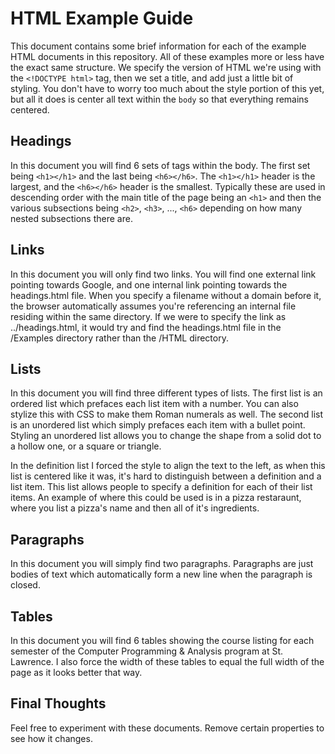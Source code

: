# HTML Example Guide

This document contains some brief information for each of the example HTML documents in this repository. All of these examples more or less have the exact same structure. We specify the version of HTML we're using with the `<!DOCTYPE html>` tag, then we set a title, and add just a little bit of styling. You don't have to worry too much about the style portion of this yet, but all it does is center all text within the `body` so that everything remains centered. 

## Headings 

In this document you will find 6 sets of tags within the body. The first set being `<h1></h1>` and the last being `<h6></h6>`. The `<h1></h1>` header is the largest, and the `<h6></h6>` header is the smallest. Typically these are used in descending order with the main title of the page being an `<h1>` and then the various subsections being `<h2>`, `<h3>`, ..., `<h6>` depending on how many nested subsections there are. 

## Links

In this document you will only find two links. You will find one external link pointing towards Google, and one internal link pointing towards the headings.html file. When you specify a filename without a domain before it, the browser automatically assumes you're referencing an internal file residing within the same directory. If we were to specify the link as ../headings.html, it would try and find the headings.html file in the /Examples directory rather than the /HTML directory. 

## Lists

In this document you will find three different types of lists. The first list is an ordered list which prefaces each list item with a number. You can also stylize this with CSS to make them Roman numerals as well. The second list is an unordered list which simply prefaces each item with a bullet point. Styling an unordered list allows you to change the shape from a solid dot to a hollow one, or a square or triangle. 

In the definition list I forced the style to align the text to the left, as when this list is centered like it was, it's hard to distinguish between a definition and a list item. This list allows people to specify a definition for each of their list items. An example of where this could be used is in a pizza restaraunt, where you list a pizza's name and then all of it's ingredients. 

## Paragraphs

In this document you will simply find two paragraphs. Paragraphs are just bodies of text which automatically form a new line when the paragraph is closed. 

## Tables

In this document you will find 6 tables showing the course listing for each semester of the Computer Programming & Analysis program at St. Lawrence. I also force the width of these tables to equal the full width of the page as it looks better that way. 

## Final Thoughts

Feel free to experiment with these documents. Remove certain properties to see how it changes. 